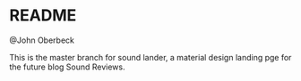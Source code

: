 README
======
@John Oberbeck

This is the master branch for sound lander, a material design landing pge for the future blog Sound Reviews.
